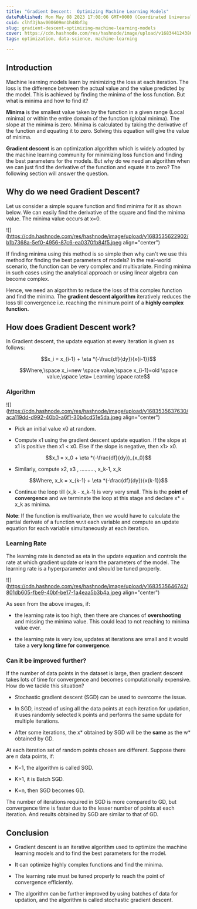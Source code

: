```yaml
---
title: "Gradient Descent:  Optimizing Machine Learning Models"
datePublished: Mon May 08 2023 17:08:06 GMT+0000 (Coordinated Universal Time)
cuid: clhf3jhav000609mn1h48bf3g
slug: gradient-descent-optimizing-machine-learning-models
cover: https://cdn.hashnode.com/res/hashnode/image/upload/v1683441243861/0bfd611f-a122-4537-a631-a8350e8d5eb7.jpeg
tags: optimization, data-science, machine-learning

---
```


## Introduction

Machine learning models learn by minimizing the loss at each iteration. The loss is the difference between the actual value and the value predicted by the model. This is achieved by finding the minima of the loss function. But what is minima and how to find it?

**Minima** is the smallest value taken by the function in a given range (Local minima) or within the entire domain of the function (global minima). The slope at the minima is zero. Minima is calculated by taking the derivative of the function and equating it to zero. Solving this equation will give the value of minima.

**Gradient descent** is an optimization algorithm which is widely adopted by the machine learning community for minimizing loss function and finding the best parameters for the models. But why do we need an algorithm when we can just find the derivative of the function and equate it to zero? The following section will answer the question.

## Why do we need Gradient Descent?

Let us consider a simple square function and find minima for it as shown below. We can easily find the derivative of the square and find the minima value. The minima value occurs at x=0.

![](https://cdn.hashnode.com/res/hashnode/image/upload/v1683535622902/b1b7368a-5ef0-4956-87c6-ea0370fb84f5.jpeg align="center")

If finding minima using this method is so simple then why can't we use this method for finding the best parameters of models? In the real-world scenario, the function can be very complex and multivariate. Finding minima in such cases using the analytical approach or using linear algebra can become complex.

Hence, we need an algorithm to reduce the loss of this complex function and find the minima. The **gradient descent algorithm** iteratively reduces the loss till convergence i.e. reaching the minimum point of a **highly complex function.**

## How does Gradient Descent work?

In Gradient descent, the update equation at every iteration is given as follows:

$$x_i = x_{i-1} + \eta *(-\frac{df}{dy}){x{i-1}}$$

$$Where,\space x_i=new \space value,\space x_{i-1}=old \space value,\space \eta= Learning \space rate$$

### Algorithm

![](https://cdn.hashnode.com/res/hashnode/image/upload/v1683535637630/aca119dd-d992-40b0-a6f1-30b4cd51e5da.jpeg align="center")

* Pick an initial value x0 at random.
    
* Compute x1 using the gradient descent update equation. If the slope at x1 is positive then x1 &lt; x0. Else if the slope is negative, then x1&gt; x0.
    

$$x_1 = x_0 + \eta *(-\frac{df}{dy})_{x_0}$$

* Similarly, compute x2, x3 , .........., x\_k-1, x\_k
    

$$Where, x_k = x_{k-1} + \eta *(-\frac{df}{dy}){x{k-1}}$$

* Continue the loop till (x\_k - x\_k-1) is very very small. This is the **point of convergenc**e and we terminate the loop at this stage and declare x\* = x\_k as minima.
    

**Note**: If the function is multivariate, then we would have to calculate the partial derivate of a function w.r.t each variable and compute an update equation for each variable simultaneously at each iteration.

### Learning Rate

The learning rate is denoted as eta in the update equation and controls the rate at which gradient update or learn the parameters of the model. The learning rate is a hyperparameter and should be tuned properly.

![](https://cdn.hashnode.com/res/hashnode/image/upload/v1683535646742/801db605-fbe9-40bf-be17-1a4eaa5b3b4a.jpeg align="center")

As seen from the above images, if:

* the learning rate is too high, then there are chances of **overshooting** and missing the minima value. This could lead to not reaching to minima value ever.
    
* the learning rate is very low, updates at iterations are small and it would take a **very long time for convergence**.
    

### Can it be improved further?

If the number of data points in the dataset is large, then gradient descent takes lots of time for convergence and becomes computationally expensive. How do we tackle this situation?

* Stochastic gradient descent (SGD) can be used to overcome the issue.
    
* In SGD, instead of using all the data points at each iteration for updation, it uses randomly selected k points and performs the same update for multiple iterations.
    
* After some iterations, the x\* obtained by SGD will be the **same** as the w\* obtained by GD.
    

At each iteration set of random points chosen are different. Suppose there are n data points, if:

* K=1, the algorithm is called SGD.
    
* K&gt;1, it is Batch SGD.
    
* K=n, then SGD becomes GD.
    

The number of iterations required in SGD is more compared to GD, but convergence time is faster due to the lesser number of points at each iteration. And results obtained by SGD are similar to that of GD.

## Conclusion

* Gradient descent is an iterative algorithm used to optimize the machine learning models and to find the best parameters for the model.
    
* It can optimize highly complex functions and find the minima.
    
* The learning rate must be tuned properly to reach the point of convergence efficiently.
    
* The algorithm can be further improved by using batches of data for updation, and the algorithm is called stochastic gradient descent.